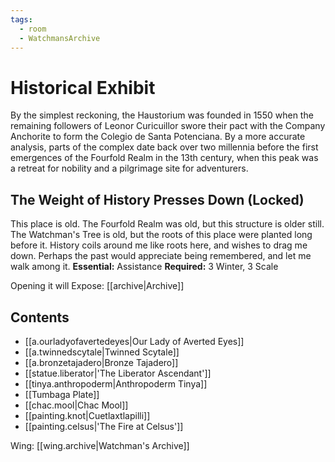 ```yaml
---
tags:
  - room
  - WatchmansArchive
---
```

# Historical Exhibit
By the simplest reckoning, the Haustorium was founded in 1550 when the remaining followers of Leonor Curicuillor swore their pact with the Company Anchorite to form the Colegio de Santa Potenciana. By a more accurate analysis, parts of the complex date back over two millennia before the first emergences of the Fourfold Realm in the 13th century, when this peak was a retreat for nobility and a pilgrimage site for adventurers.
## The Weight of History Presses Down (Locked)
This place is old. The Fourfold Realm was old, but this structure is older still. The Watchman's Tree is old, but the roots of this place were planted long before it. History coils around me like roots here, and wishes to drag me down. Perhaps the past would appreciate being remembered, and let me walk among it.
**Essential:** Assistance
**Required:** 3 Winter, 3 Scale

Opening it will Expose:
[[archive|Archive]]
## Contents
- [[a.ourladyofavertedeyes|Our Lady of Averted Eyes]]
- [[a.twinnedscytale|Twinned Scytale]]
- [[a.bronzetajadero|Bronze Tajadero]]
- [[statue.liberator|'The Liberator Ascendant']]
- [[tinya.anthropoderm|Anthropoderm Tinya]]
- [[Tumbaga Plate]]
- [[chac.mool|Chac Mool]]
- [[painting.knot|Cuetlaxtlapilli]]
- [[painting.celsus|'The Fire at Celsus']]

Wing: [[wing.archive|Watchman's Archive]]
